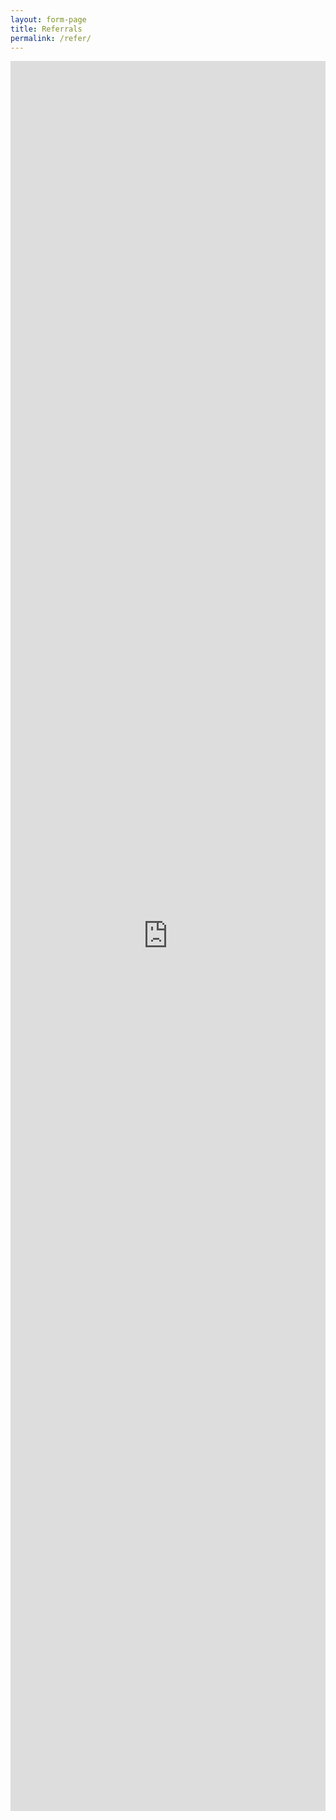 ```yaml
---
layout: form-page
title: Referrals
permalink: /refer/
---
```


<iframe src="https://docs.google.com/forms/d/e/1FAIpQLSd8UGm6-EvfIrALPQ-yXtIS9XIDcvxHpGjQ-98CeO2yW0ddLA/viewform?embedded=true" width="100%" height="2800" frameborder="0" marginheight="0" marginwidth="0">Loading...</iframe>
